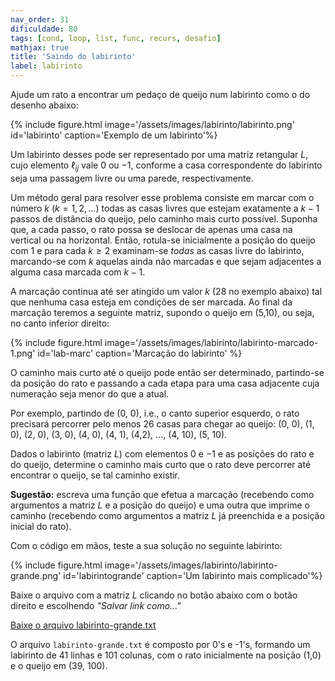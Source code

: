 ```yaml
---
nav_order: 31
dificuldade: 80
tags: [cond, loop, list, func, recurs, desafio]
mathjax: true
title: 'Saindo do labirinto'
label: labirinto
---
```


Ajude um rato a encontrar um pedaço de queijo num labirinto como o do desenho abaixo:

<div class='w-100 col-md-12'>
{% include figure.html image='/assets/images/labirinto/labirinto.png' id='labirinto' caption='Exemplo de um labirinto'%}
</div>

Um labirinto desses pode ser representado por uma matriz retangular $L$, cujo elemento $\ell_{ij}$ vale $0$ ou $-1$, conforme a casa correspondente do labirinto seja uma passagem livre ou uma parede, respectivamente.

Um método geral para resolver esse problema consiste em marcar com o número $k$ ($k = 1, 2,\ldots$) todas as casas livres que estejam exatamente a $k-1$ passos de distância do queijo, pelo caminho mais curto possível. Suponha que, a cada passo, o rato possa se deslocar de apenas uma casa na vertical ou na horizontal. Então, rotula-se inicialmente a posição do queijo com $1$ e para cada $k\ge2$ examinam-se *todas* as casas livre do labirinto, marcando-se com $k$ aquelas ainda não marcadas e que sejam adjacentes a alguma casa marcada com $k-1$.

A marcação continua até ser atingido um valor $k$ (28 no exemplo abaixo) tal que nenhuma casa esteja em condições de ser marcada. Ao final da marcação teremos a seguinte matriz, supondo o queijo em (5,10), ou seja, no canto inferior direito:

{% include figure.html image='/assets/images/labirinto/labirinto-marcado-1.png' id='lab-marc' caption='Marcação do labirinto' %}

O caminho mais curto até o queijo pode então ser determinado, partindo-se da posição do rato e passando a cada etapa para uma casa adjacente cuja numeração seja menor do que a atual.

Por exemplo, partindo de (0, 0), i.e., o canto superior esquerdo, o rato precisará percorrer pelo menos 26 casas para chegar ao queijo: (0, 0), (1, 0), (2, 0), (3, 0), (4, 0), (4, 1), (4,2), ..., (4, 10), (5, 10).

Dados o labirinto (matriz $L$) com elementos $0$ e $-1$ e as posições do rato e do queijo, determine o caminho mais curto que o rato deve percorrer até encontrar o queijo, se tal caminho existir.

**Sugestão:** escreva uma função que efetua a marcação (recebendo como argumentos a matriz $L$ e a posição do queijo) e uma outra que imprime o caminho (recebendo como argumentos a matriz $L$ já preenchida e a posição inicial do rato).

Com o código em mãos, teste a sua solução no seguinte labirinto:

<div class='w-100 col-md-12'>
{% include figure.html image='/assets/images/labirinto/labirinto-grande.png' id='labirintogrande' caption='Um labirinto mais complicado'%}
</div>

Baixe o arquivo com a matriz $L$ clicando no botão abaixo com o botão direito e escolhendo *"Salvar link como..."*

<a class='btn btn-primary btn-lg' href='{{site.baseurl}}/assets/images/labirinto/labirinto-grande.txt'>Baixe o arquivo labirinto-grande.txt</a>

O arquivo `labirinto-grande.txt` é composto por 0's e -1's, formando um labirinto de 41 linhas e 101 colunas, com o rato inicialmente na posição (1,0) e o queijo em (39, 100).

